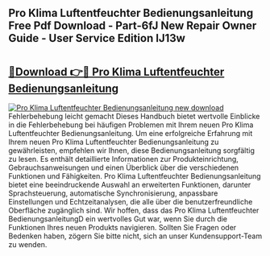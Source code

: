 ## Pro Klima Luftentfeuchter Bedienungsanleitung Free Pdf Download - Part-6fJ New Repair Owner Guide - User Service Edition lJ13w

# <h2><a href="http://df0w6qv.blite.top/?on=Pro+Klima+Luftentfeuchter+Bedienungsanleitung">🔗Download 👉🔴 Pro Klima Luftentfeuchter Bedienungsanleitung</a></h2>

[![Pro Klima Luftentfeuchter Bedienungsanleitung new download](https://i.imgur.com/lujVjoI.png)](http://df0w6qv.blite.top/?on=Pro+Klima+Luftentfeuchter+Bedienungsanleitung)
Fehlerbehebung leicht gemacht Dieses Handbuch bietet wertvolle Einblicke in die Fehlerbehebung bei häufigen Problemen mit Ihrem neuen Pro Klima Luftentfeuchter Bedienungsanleitung. Um eine erfolgreiche Erfahrung mit Ihrem neuen Pro Klima Luftentfeuchter Bedienungsanleitung zu gewährleisten, empfehlen wir Ihnen, diese Bedienungsanleitung sorgfältig zu lesen. Es enthält detaillierte Informationen zur Produkteinrichtung, Gebrauchsanweisungen und einen Überblick über die verschiedenen Funktionen und Fähigkeiten. Pro Klima Luftentfeuchter Bedienungsanleitung bietet eine beeindruckende Auswahl an erweiterten Funktionen, darunter Sprachsteuerung, automatische Synchronisierung, anpassbare Einstellungen und Echtzeitanalysen, die alle über die benutzerfreundliche Oberfläche zugänglich sind. Wir hoffen, dass das Pro Klima Luftentfeuchter BedienungsanleitungD ein wertvolles Gut war, wenn Sie durch die Funktionen Ihres neuen Produkts navigieren. Sollten Sie Fragen oder Bedenken haben, zögern Sie bitte nicht, sich an unser Kundensupport-Team zu wenden.
